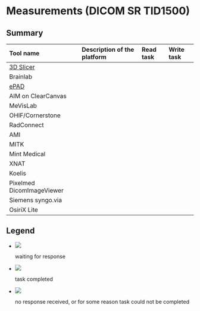 # Measurements \(DICOM SR TID1500\)

## Summary

| Tool name | Description of the platform | Read task | Write task |
| :--- | :--- | :--- | :--- |
| [3D Slicer](slicer.md) |   |   |   |
| Brainlab |   |   |   |
| [ePAD](epad.md) |   |   |   |
| AIM on ClearCanvas |   |   |   |
| MeVisLab |   |   |   |
| OHIF/Cornerstone |   |   |   |
| RadConnect |   |   |   |
| AMI |   |   |   |
| MITK |   |   |   |
| Mint Medical |   |   |   |
| XNAT |   |   |   |
| Koelis |   |   |   |
| Pixelmed DicomImageViewer |   |   |   |
| Siemens syngo.via |   |   |   |
| OsiriX Lite |   |   |   |

## Legend

* ![](../../.gitbook/assets/waiting.png)

   waiting for response

* ![](../../.gitbook/assets/done.png)

   task completed

* ![](../../.gitbook/assets/failed.png)

   no response received, or for some reason task could not be completed

